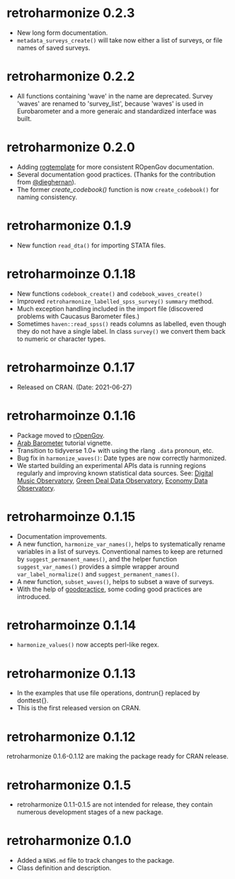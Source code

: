 # retroharmonize 0.2.3
* New long form documentation.
* `metadata_surveys_create()` will take now either a list of surveys, or file names of saved surveys.

# retroharmonize 0.2.2
* All functions containing 'wave' in the name are deprecated.  Survey 'waves' are renamed to 'survey_list', because 'waves' is used in Eurobarometer and a more generaic and standardized interface was built.

# retroharmonize 0.2.0
* Adding [rogtemplate](https://github.innominds.com/rOpenGov/rogtemplate) for more consistent ROpenGov documentation.
* Several documentation good practices. (Thanks for the contribution from [\@dieghernan](https://github.com/dieghernan)).
* The former *create_codebook()* function is now `create_codebook()` for naming consistency.

# retroharmonize 0.1.9
* New function `read_dta()` for importing STATA files.

# retroharmoinze 0.1.18
* New functions `codebook_create()` and `codebook_waves_create()`
* Improved `retroharmonize_labelled_spss_survey()` `summary` method.
* Much exception handling included in the import file (discovered problems with Caucasus Barometer files.)
* Sometimes `haven::read_spss()` reads columns as labelled, even though they do not have a single label. In class `survey()` we convert them back to numeric or character types.

# retroharmoinze 0.1.17
* Released on CRAN. (Date: 2021-06-27)

# retroharmoinze 0.1.16
* Package moved to [rOpenGov](https://github.com/rOpenGov/retroharmonize/).
* [Arab Barometer](https://retroharmonize.dataobservatory.eu/articles/arabbarometer.html) tutorial vignette.
* Transition to tidyverse 1.0+ with using the rlang `.data` pronoun, etc.
* Bug fix in `harmonize_waves()`: Date types are now correctly harmonized.
* We started building an experimental APIs data is running regions regularly and improving known statistical data sources.  See: [Digital Music Observatory](https://music.dataobservatory.eu/), [Green Deal Data Observatory](https://greendeal.dataobservatory.eu/), [Economy Data Observatory](https://economy.dataobservatory.eu/).

# retroharmoinze 0.1.15
* Documentation improvements.
* A new function, `harmonize_var_names()`, helps to systematically rename variables in a list of surveys. Conventional names to keep are returned by `suggest_permanent_names()`, and the helper function `suggest_var_names()` provides a simple wrapper around `var_label_normalize()` and `suggest_permanent_names()`.
* A new function, `subset_waves()`, helps to subset a wave of surveys.
* With the help of [goodpractice](https://github.com/mangothecat/goodpractice), some coding good practices are introduced.

# retroharmoinze 0.1.14
* `harmonize_values()` now accepts perl-like regex.

# retroharmonize 0.1.13
* In the examples that use file operations, dontrun{} replaced by donttest{}. 
* This is the first released version on CRAN.

# retroharmonize 0.1.12
retroharmonize 0.1.6-0.1.12 are making the package ready for CRAN release.

# retroharmonize 0.1.5
* retroharmonize 0.1.1-0.1.5 are not intended for release, they contain numerous development stages of a new package.

# retroharmonize 0.1.0

* Added a `NEWS.md` file to track changes to the package.
* Class definition and description.
